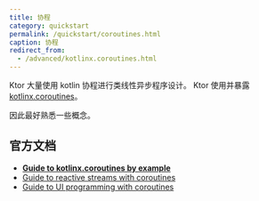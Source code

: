 ```yaml
---
title: 协程
category: quickstart
permalink: /quickstart/coroutines.html
caption: 协程
redirect_from:
  - /advanced/kotlinx.coroutines.html
---
```


Ktor 大量使用 kotlin 协程进行类线性异步程序设计。
Ktor 使用并暴露 [kotlinx.coroutines](https://github.com/Kotlin/kotlinx.coroutines)。

因此最好熟悉一些概念。

## 官方文档

* **[Guide to kotlinx.coroutines by example](https://github.com/Kotlin/kotlinx.coroutines/blob/master/coroutines-guide.md)**
* [Guide to reactive streams with coroutines](https://github.com/Kotlin/kotlinx.coroutines/blob/master/reactive/coroutines-guide-reactive.md)
* [Guide to UI programming with coroutines](https://github.com/Kotlin/kotlinx.coroutines/blob/master/ui/coroutines-guide-ui.md)
